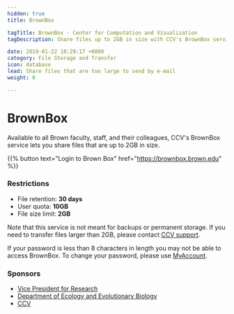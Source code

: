```yaml
---
hidden: true
title: BrownBox

tagTitle: BrownBox - Center for Computation and Visualization
tagDescription: Share files up to 2GB in size with CCV's BrownBox service.

date: 2019-01-22 18:29:17 +0000
category: File Storage and Transfer
icon: database
lead: Share files that are too large to send by e-mail
weight: 0

---
```

# BrownBox

Available to all Brown faculty, staff, and their colleagues, CCV's BrownBox service lets you share files that are up to 2GB in size.

{{%  button text="Login to Brown Box" href="https://brownbox.brown.edu" %}}

### Restrictions
- File retention: <b>30 days</b>  
- User quota: <b>10GB</b>  
- File size limit: <b>2GB</b>  

Note that this service is not meant for backups or permanent storage. If you need to transfer files larger than 2GB, please contact [CCV support](mailto:support@ccv.brown.edu).

If your password is less than 8 characters in length you may not be able to access BrownBox. To change your password, please use [MyAccount](https://myaccount.brown.edu).  

### Sponsors
- [Vice President for Research](https://www.brown.edu/research/conducting-research-brown/about-office)
- [Department of Ecology and Evolutionary Biology](https://www.brown.edu/academics/ecology-and-evolutionary-biology/)
- [CCV](https://ccv.brown.edu)